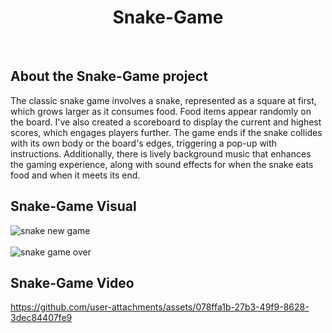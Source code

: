 <h1 align="center">Snake-Game</h1>
<br/>
<h2>About the Snake-Game project </h2>
The classic snake game involves a snake, represented as a square at first, which grows larger as it consumes food. Food items appear randomly on the board. I've also created a scoreboard to display the current and highest scores, which engages players further. The game ends if the snake collides with its own body or the board's edges, triggering a pop-up with instructions. Additionally, there is lively background music that enhances the gaming experience, along with sound effects for when the snake eats food and when it meets its end.
<br/>
<h2>Snake-Game Visual</h2>

![snake new game](https://github.com/user-attachments/assets/751cb68f-4842-4119-b762-d6253fe1447d)
<br/>
<br/>
![snake game over](https://github.com/user-attachments/assets/b0028d1f-ddc5-4541-a284-3c689256f062)
<br/>
<h2>Snake-Game Video </h2>

https://github.com/user-attachments/assets/078ffa1b-27b3-49f9-8628-3dec84407fe9

